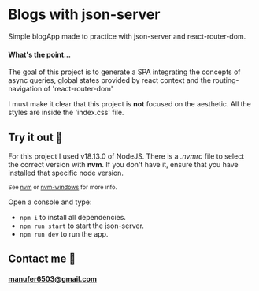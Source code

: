 # Blogs with json-server

Simple blogApp made to practice with json-server and react-router-dom.

#### What's the point...

The goal of this project is to generate a SPA integrating the concepts of async queries, global states provided by react context and the routing-navigation of 'react-router-dom'

I must make it clear that this project is **not** focused on the aesthetic. All the styles are inside the 'index.css' file.

## Try it out :rocket:
For this project I used v18.13.0 of NodeJS. There is a *.nvmrc* file to select the correct version with **nvm**. If you don't have it, ensure that you have installed that specific node version.

<sub>See [nvm](https://github.com/nvm-sh/nvm) or [nvm-windows](https://github.com/coreybutler/nvm-windows) for more info.</sub>

Open a console and type:

-  `npm i` to install all dependencies.
-  `npm run start` to start the json-server.
-  `npm run dev` to run the app.

## Contact me :email:
#### manufer6503@gmail.com